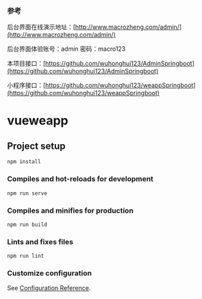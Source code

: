 ### 参考
后台界面在线演示地址：[http://www.macrozheng.com/admin/](http://www.macrozheng.com/admin/)

后台界面体验账号：admin  密码：macro123

本项目接口：[https://github.com/wuhonghui123/AdminSpringboot](https://github.com/wuhonghui123/AdminSpringboot)

小程序接口：[https://github.com/wuhonghui123/weappSpringboot](https://github.com/wuhonghui123/weappSpringboot)

# vueweapp

## Project setup
```
npm install
```

### Compiles and hot-reloads for development
```
npm run serve
```

### Compiles and minifies for production
```
npm run build
```

### Lints and fixes files
```
npm run lint
```

### Customize configuration
See [Configuration Reference](https://cli.vuejs.org/config/).
